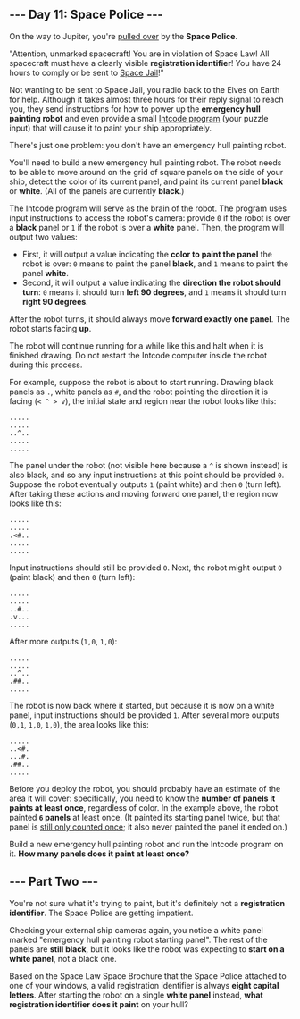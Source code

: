 ## --- Day 11: Space Police ---

On the way to Jupiter, you're [pulled over](https://www.youtube.com/watch?v=KwY28rpyKDE) by the **Space Police**.

"Attention, unmarked spacecraft! You are in violation of Space Law! All spacecraft must have a clearly visible **registration identifier**! You have 24 hours to comply or be sent to [Space Jail](https://www.youtube.com/watch?v=BVn1oQL9sWg&t=5)!"

Not wanting to be sent to Space Jail, you radio back to the Elves on Earth for help. Although it takes almost three hours for their reply signal to reach you, they send instructions for how to power up the **emergency hull painting robot** and even provide a small [Intcode program](9) (your puzzle input) that will cause it to paint your ship appropriately.

There's just one problem: you don't have an emergency hull painting robot.

You'll need to build a new emergency hull painting robot. The robot needs to be able to move around on the grid of square panels on the side of your ship, detect the color of its current panel, and paint its current panel **black** or **white**. (All of the panels are currently **black**.)

The Intcode program will serve as the brain of the robot. The program uses input instructions to access the robot's camera: provide `0` if the robot is over a **black** panel or `1` if the robot is over a **white** panel. Then, the program will output two values:


* First, it will output a value indicating the **color to paint the panel** the robot is over: `0` means to paint the panel **black**, and `1` means to paint the panel **white**.
* Second, it will output a value indicating the **direction the robot should turn**: `0` means it should turn **left 90 degrees**, and `1` means it should turn **right 90 degrees**.

After the robot turns, it should always move **forward exactly one panel**. The robot starts facing **up**.

The robot will continue running for a while like this and halt when it is finished drawing.  Do not restart the Intcode computer inside the robot during this process.

For example, suppose the robot is about to start running.  Drawing black panels as `.`, white panels as `#`, and the robot pointing the direction it is facing (`< ^ > v`), the initial state and region near the robot looks like this:

```
.....
.....
..^..
.....
.....

```

The panel under the robot (not visible here because a `^` is shown instead) is also black, and so any input instructions at this point should be provided `0`. Suppose the robot eventually outputs `1` (paint white) and then `0` (turn left). After taking these actions and moving forward one panel, the region now looks like this:

```
.....
.....
.<#..
.....
.....

```

Input instructions should still be provided `0`. Next, the robot might output `0` (paint black) and then `0` (turn left):

```
.....
.....
..#..
.v...
.....

```

After more outputs (`1,0`, `1,0`):

```
.....
.....
..^..
.##..
.....

```

The robot is now back where it started, but because it is now on a white panel, input instructions should be provided `1`.  After several more outputs (`0,1`, `1,0`, `1,0`), the area looks like this:

```
.....
..<#.
...#.
.##..
.....

```

Before you deploy the robot, you should probably have an estimate of the area it will cover: specifically, you need to know the **number of panels it paints at least once**, regardless of color. In the example above, the robot painted **`6` panels** at least once. (It painted its starting panel twice, but that panel is [still only counted once](https://www.youtube.com/watch?v=KjsSvjA5TuE); it also never painted the panel it ended on.)

Build a new emergency hull painting robot and run the Intcode program on it. **How many panels does it paint at least once?**

## --- Part Two ---

You're not sure what it's trying to paint, but it's definitely not a **registration identifier**.  The Space Police are getting impatient.

Checking your external ship cameras again, you notice a white panel marked "emergency hull painting robot starting panel". The rest of the panels are **still black**, but it looks like the robot was expecting to **start on a white panel**, not a black one.

Based on the Space Law Space Brochure that the Space Police attached to one of your windows, a valid registration identifier is always **eight capital letters**. After starting the robot on a single **white panel** instead, **what registration identifier does it paint** on your hull?
